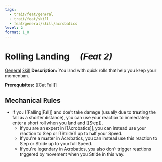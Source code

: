 ```yaml
---
tags:
  - trait/feat/general
  - trait/feat/skill
  - feat/general/skill/acrobatics
level: 2
format: 1_0
---
```

# Rolling Landing &emsp;*(Feat 2)*

[General](General.md "Feat Trait") [Skill](Skill.md "Feat Trait") 
**Description:** You land with quick rolls that help you keep your momentum.

**Prerequisites:** [[Cat Fall]]

## Mechanical Rules

- If you [[Falling|Fall]] and don't take damage (usually due to treating the fall as a shorter distance), you can use your reaction to immediately enter a short roll when you land and [[Step]].
	- If you are an expert in [[Acrobatics]], you can instead use your reaction to Step or [[Stride]] up to half your Speed. 
	- If you're a master in Acrobatics, you can instead use this reaction to Step or Stride up to your full Speed.
	- If you're legendary in Acrobatics, you also don't trigger reactions triggered by movement when you Stride in this way.